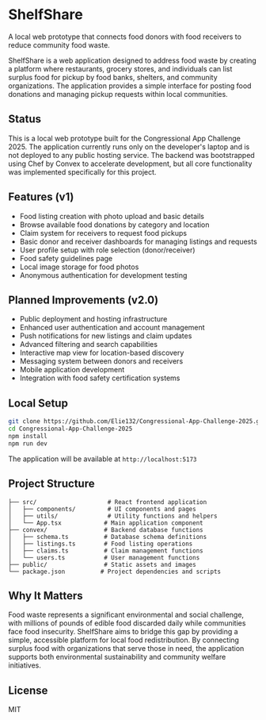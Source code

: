 # ShelfShare

A local web prototype that connects food donors with food receivers to reduce community food waste.

ShelfShare is a web application designed to address food waste by creating a platform where restaurants, grocery stores, and individuals can list surplus food for pickup by food banks, shelters, and community organizations. The application provides a simple interface for posting food donations and managing pickup requests within local communities.

## Status

This is a local web prototype built for the Congressional App Challenge 2025. The application currently runs only on the developer's laptop and is not deployed to any public hosting service. The backend was bootstrapped using Chef by Convex to accelerate development, but all core functionality was implemented specifically for this project.

## Features (v1)

- Food listing creation with photo upload and basic details
- Browse available food donations by category and location
- Claim system for receivers to request food pickups
- Basic donor and receiver dashboards for managing listings and requests
- User profile setup with role selection (donor/receiver)
- Food safety guidelines page
- Local image storage for food photos
- Anonymous authentication for development testing

## Planned Improvements (v2.0)

- Public deployment and hosting infrastructure
- Enhanced user authentication and account management
- Push notifications for new listings and claim updates
- Advanced filtering and search capabilities
- Interactive map view for location-based discovery
- Messaging system between donors and receivers
- Mobile application development
- Integration with food safety certification systems

## Local Setup

```bash
git clone https://github.com/Elie132/Congressional-App-Challenge-2025.git
cd Congressional-App-Challenge-2025
npm install
npm run dev
```

The application will be available at `http://localhost:5173`

## Project Structure

```
├── src/                    # React frontend application
│   ├── components/         # UI components and pages
│   ├── utils/              # Utility functions and helpers
│   └── App.tsx            # Main application component
├── convex/                # Backend database functions
│   ├── schema.ts          # Database schema definitions
│   ├── listings.ts        # Food listing operations
│   ├── claims.ts          # Claim management functions
│   └── users.ts           # User management functions
├── public/                # Static assets and images
└── package.json          # Project dependencies and scripts
```

## Why It Matters

Food waste represents a significant environmental and social challenge, with millions of pounds of edible food discarded daily while communities face food insecurity. ShelfShare aims to bridge this gap by providing a simple, accessible platform for local food redistribution. By connecting surplus food with organizations that serve those in need, the application supports both environmental sustainability and community welfare initiatives.

## License

MIT
